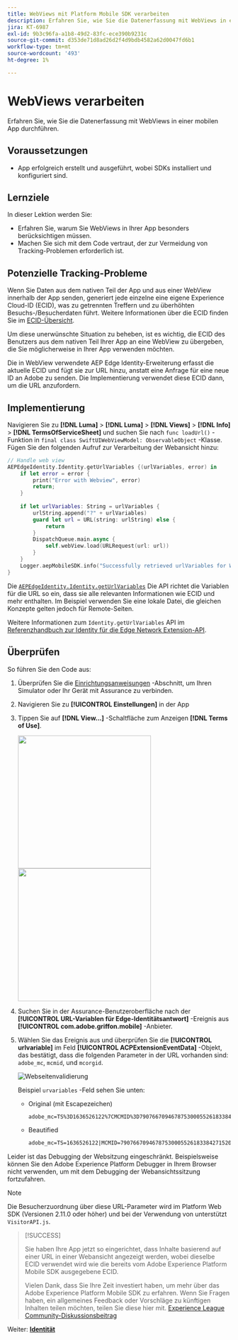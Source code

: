 ```yaml
---
title: WebViews mit Platform Mobile SDK verarbeiten
description: Erfahren Sie, wie Sie die Datenerfassung mit WebViews in einer mobilen App durchführen.
jira: KT-6987
exl-id: 9b3c96fa-a1b8-49d2-83fc-ece390b9231c
source-git-commit: d353de71d8ad26d2f4d9bdb4582a62d0047fd6b1
workflow-type: tm+mt
source-wordcount: '493'
ht-degree: 1%

---
```


# WebViews verarbeiten

Erfahren Sie, wie Sie die Datenerfassung mit WebViews in einer mobilen App durchführen.

## Voraussetzungen

* App erfolgreich erstellt und ausgeführt, wobei SDKs installiert und konfiguriert sind.

## Lernziele

In dieser Lektion werden Sie:

* Erfahren Sie, warum Sie WebViews in Ihrer App besonders berücksichtigen müssen.
* Machen Sie sich mit dem Code vertraut, der zur Vermeidung von Tracking-Problemen erforderlich ist.

## Potenzielle Tracking-Probleme

Wenn Sie Daten aus dem nativen Teil der App und aus einer WebView innerhalb der App senden, generiert jede einzelne eine eigene Experience Cloud-ID (ECID), was zu getrennten Treffern und zu überhöhten Besuchs-/Besucherdaten führt. Weitere Informationen über die ECID finden Sie im [ECID-Übersicht](https://experienceleague.adobe.com/docs/experience-platform/identity/ecid.html?lang=en).

Um diese unerwünschte Situation zu beheben, ist es wichtig, die ECID des Benutzers aus dem nativen Teil Ihrer App an eine WebView zu übergeben, die Sie möglicherweise in Ihrer App verwenden möchten.

Die in WebView verwendete AEP Edge Identity-Erweiterung erfasst die aktuelle ECID und fügt sie zur URL hinzu, anstatt eine Anfrage für eine neue ID an Adobe zu senden. Die Implementierung verwendet diese ECID dann, um die URL anzufordern.

## Implementierung

Navigieren Sie zu **[!DNL Luma]** > **[!DNL Luma]** > **[!DNL Views]** > **[!DNL Info]** > **[!DNL TermsOfServiceSheet]** und suchen Sie nach `func loadUrl()` -Funktion in `final class SwiftUIWebViewModel: ObservableObject` -Klasse. Fügen Sie den folgenden Aufruf zur Verarbeitung der Webansicht hinzu:

```swift
// Handle web view
AEPEdgeIdentity.Identity.getUrlVariables {(urlVariables, error) in
    if let error = error {
        print("Error with Webview", error)
        return;
    }
    
    if let urlVariables: String = urlVariables {
        urlString.append("?" + urlVariables)
        guard let url = URL(string: urlString) else {
            return
        }
        DispatchQueue.main.async {
            self.webView.load(URLRequest(url: url))
        }
    }
    Logger.aepMobileSDK.info("Successfully retrieved urlVariables for WebView, final URL: \(urlString)")
}
```

Die [`AEPEdgeIdentity.Identity.getUrlVariables`](https://developer.adobe.com/client-sdks/documentation/identity-for-edge-network/api-reference/#geturlvariables) Die API richtet die Variablen für die URL so ein, dass sie alle relevanten Informationen wie ECID und mehr enthalten. Im Beispiel verwenden Sie eine lokale Datei, die gleichen Konzepte gelten jedoch für Remote-Seiten.

Weitere Informationen zum `Identity.getUrlVariables` API im [Referenzhandbuch zur Identity für die Edge Network Extension-API](https://developer.adobe.com/client-sdks/documentation/identity-for-edge-network/api-reference/#geturlvariables).

## Überprüfen

So führen Sie den Code aus:

1. Überprüfen Sie die [Einrichtungsanweisungen](assurance.md#connecting-to-a-session) -Abschnitt, um Ihren Simulator oder Ihr Gerät mit Assurance zu verbinden.
1. Navigieren Sie zu **[!UICONTROL Einstellungen]** in der App
1. Tippen Sie auf **[!DNL View...]** -Schaltfläche zum Anzeigen **[!DNL Terms of Use]**.

   <img src="./assets/tou1.png" width="300" /> <img src="./assets/tou2.png" width="300" />

1. Suchen Sie in der Assurance-Benutzeroberfläche nach der **[!UICONTROL URL-Variablen für Edge-Identitätsantwort]** -Ereignis aus **[!UICONTROL com.adobe.griffon.mobile]** -Anbieter.
1. Wählen Sie das Ereignis aus und überprüfen Sie die **[!UICONTROL urlvariable]** im Feld **[!UICONTROL ACPExtensionEventData]** -Objekt, das bestätigt, dass die folgenden Parameter in der URL vorhanden sind: `adobe_mc`, `mcmid`, und `mcorgid`.

   ![Webseitenvalidierung](assets/webview-validation.png)

   Beispiel `urvariables` -Feld sehen Sie unten:

   * Original (mit Escapezeichen)

     ```html
     adobe_mc=TS%3D1636526122%7CMCMID%3D79076670946787530005526183384271520749%7CMCORGID%3D7ABB3E6A5A7491460A495D61%40AdobeOrg
     ```

   * Beautified

     ```html
     adobe_mc=TS=1636526122|MCMID=79076670946787530005526183384271520749|MCORGID=7ABB3E6A5A7491460A495D61@AdobeOrg
     ```

Leider ist das Debugging der Websitzung eingeschränkt. Beispielsweise können Sie den Adobe Experience Platform Debugger in Ihrem Browser nicht verwenden, um mit dem Debugging der Webansichtssitzung fortzufahren.

>[!NOTE]
>
>Die Besucherzuordnung über diese URL-Parameter wird im Platform Web SDK (Versionen 2.11.0 oder höher) und bei der Verwendung von unterstützt `VisitorAPI.js`.


>[!SUCCESS]
>
>Sie haben Ihre App jetzt so eingerichtet, dass Inhalte basierend auf einer URL in einer Webansicht angezeigt werden, wobei dieselbe ECID verwendet wird wie die bereits vom Adobe Experience Platform Mobile SDK ausgegebene ECID.
>
>Vielen Dank, dass Sie Ihre Zeit investiert haben, um mehr über das Adobe Experience Platform Mobile SDK zu erfahren. Wenn Sie Fragen haben, ein allgemeines Feedback oder Vorschläge zu künftigen Inhalten teilen möchten, teilen Sie diese hier mit. [Experience League Community-Diskussionsbeitrag](https://experienceleaguecommunities.adobe.com/t5/adobe-experience-platform-data/tutorial-discussion-implement-adobe-experience-cloud-in-mobile/td-p/443796)

Weiter: **[Identität](identity.md)**
